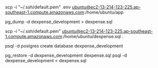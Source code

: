 <!-- upload backup -->
scp -i "~/.ssh/default.pem" .env ubuntu@ec2-13-214-123-225.ap-southeast-1.compute.amazonaws.com:/home/ubuntu/app

<!-- create backup -->
pg_dump -d dexpense_development > dexpense.sql

<!-- download backup -->
scp -i "~/.ssh/default.pem" ubuntu@ec2-13-214-123-225.ap-southeast-1.compute.amazonaws.com:/home/ubuntu/dexpense.sql .

<!-- create db -->
psql -d postgres
create database dexpense_development

<!-- restore backup -->
pg_restore -d dexpense_development dexpense.sql
psql -d dexpense_development < dexpense.sql
